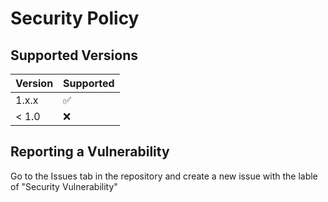 # Security Policy

## Supported Versions


| Version | Supported          |
| ------- | ------------------ |
| 1.x.x   | :white_check_mark: |
| < 1.0   | :x:                |

## Reporting a Vulnerability

Go to the Issues tab in the repository and create a new issue with the lable
of "Security Vulnerability"

